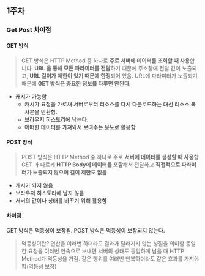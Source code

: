 ## 1주차

### Get Post 차이점

#### GET 방식
> GET 방식은 HTTP Method 중 하나로 **주로 서버에 데이터를 조회할 때 사용**합니다.
**URL 을 통해 모든 파라미터를 전달**하기 때문에 주소창에 전달 값이 노출되고, **URL 길이가 제한이 있기 때문에 한정**되어 있음.
URL에 파라미터가 노출되기 때문에 **GET 방식은 중요한 정보를 다루면 안된다.**

- 캐시가 가능함
  - 캐시가 요청을 가로채 서버로부터 리소스를 다시 다운로드하는 대신 리소스 복사본을 반환함.
  - 브라우저 히스토리에 남는다.
  - 어떠한 데이터를 가져와서 보여주는 용도로 활용함

#### POST 방식
> POST 방식은 HTTP Method 중 하나로 주로 **서버에 데이터를 생성할 때 사용**함
> GET 과 다르게 **HTTP Body에 데이터를 포함**해서 전달하고 **직접적으로 파라미터가 노출되지 않으며 길이 제한도 없음**

- 캐시가 되지 않음
- 브라우저 히스토리에 남지 않음
- 서버의 값이나 상태를 바꾸기 위해 활용함


#### 차이점
GET 방식은 멱등성이 보장됨.
POST 방식은 멱등성이 보장되지 않는다.

> 멱등성이란?
> 연산을 여러번 하더라도 결과가 달라지지 않는 성질을 의미함
> 동일한 요청을 여러번 연속으로 보내면 서버의 상태도 동일하게 남을 때 HTTP Method가 멱등성을 가짐.
> 같은 행위를 여러번 반복하더라도 같은 효과를 가져야 함(멱등성 보장)


